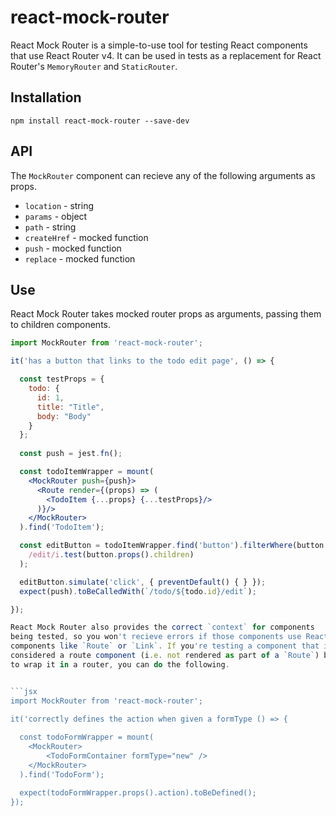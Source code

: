 # react-mock-router

React Mock Router is a simple-to-use tool for testing React components that
use React Router v4. It can be used in tests as a replacement for React
Router's `MemoryRouter` and `StaticRouter`.

## Installation

`npm install react-mock-router --save-dev`

## API

The `MockRouter` component can recieve any of the following arguments as props.

* `location` -  string
* `params` - object
* `path` - string
* `createHref` - mocked function
* `push` - mocked function
* `replace` - mocked function

## Use

React Mock Router takes mocked router props as arguments, passing them to
children components.

```jsx
import MockRouter from 'react-mock-router';

it('has a button that links to the todo edit page', () => {

  const testProps = {
    todo: {
      id: 1,
      title: "Title",
      body: "Body"
    }
  };
  
  const push = jest.fn();

  const todoItemWrapper = mount(
    <MockRouter push={push}>
      <Route render={(props) => (
        <TodoItem {...props} {...testProps}/>
      )}/>
    </MockRouter>
  ).find('TodoItem');

  const editButton = todoItemWrapper.find('button').filterWhere(button =>
    /edit/i.test(button.props().children)
  );

  editButton.simulate('click', { preventDefault() { } });
  expect(push).toBeCalledWith(`/todo/${todo.id}/edit`);

});

React Mock Router also provides the correct `context` for components
being tested, so you won't recieve errors if those components use React Router
components like `Route` or `Link`. If you're testing a component that isn't 
considered a route component (i.e. not rendered as part of a `Route`) but need
to wrap it in a router, you can do the following.


```jsx
import MockRouter from 'react-mock-router';

it('correctly defines the action when given a formType () => {
  
  const todoFormWrapper = mount(
    <MockRouter>
        <TodoFormContainer formType="new" />
    </MockRouter>
  ).find('TodoForm');

  expect(todoFormWrapper.props().action).toBeDefined();
});
```
